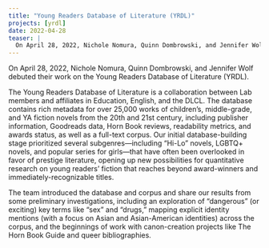 ```yaml
---
title: "Young Readers Database of Literature (YRDL)"
projects: [yrdl]
date: 2022-04-28
teaser: |
  On April 28, 2022, Nichole Nomura, Quinn Dombrowski, and Jennifer Wolf debuted their work on the Young Readers Database of Literature (YRDL).
---
```


On April 28, 2022, Nichole Nomura, Quinn Dombrowski, and Jennifer Wolf debuted their work on the Young Readers Database of Literature (YRDL).

The Young Readers Database of Literature is a collaboration between Lab members and affiliates in Education, English, and the DLCL. The database contains rich metadata for over 25,000 works of children’s, middle-grade, and YA fiction novels from the 20th and 21st century, including publisher information, Goodreads data, Horn Book reviews, readability metrics, and awards status, as well as a full-text corpus. Our initial database-building stage prioritized several subgenres—including “Hi-Lo” novels, LGBTQ+ novels, and popular series for girls—that have often been overlooked in favor of prestige literature, opening up new possibilities for quantitative research on young readers’ fiction that reaches beyond award-winners and immediately-recognizable titles.

The team introduced the database and corpus and share our results from some preliminary investigations, including an exploration of “dangerous” (or exciting) key terms like “sex” and “drugs,” mapping explicit identity mentions (with a focus on Asian and Asian-American identities) across the corpus, and the beginnings of work with canon-creation projects like The Horn Book Guide and queer bibliographies.